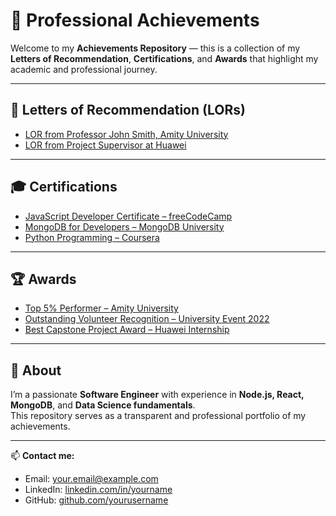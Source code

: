 # 🏅 Professional Achievements

Welcome to my **Achievements Repository** — this is a collection of my **Letters of Recommendation**, **Certifications**, and **Awards** that highlight my academic and professional journey.

---

## 📜 Letters of Recommendation (LORs)
- [LOR from Professor John Smith, Amity University](./LORs/LOR_Professor_John_Smith.pdf)
- [LOR from Project Supervisor at Huawei](./LORs/LOR_Huawei_Supervisor.pdf)

---

## 🎓 Certifications
- [JavaScript Developer Certificate – freeCodeCamp](./Certifications/JavaScript_Developer.pdf)
- [MongoDB for Developers – MongoDB University](./Certifications/MongoDB_Developer.pdf)
- [Python Programming – Coursera](./Certifications/Python_Programming.pdf)

---

## 🏆 Awards
- [Top 5% Performer – Amity University](./Awards/Top5_Performer_Award.pdf)
- [Outstanding Volunteer Recognition – University Event 2022](./Awards/Volunteer_Award.pdf)
- [Best Capstone Project Award – Huawei Internship](./Awards/Capstone_Project_Award.pdf)

---

## 💬 About
I’m a passionate **Software Engineer** with experience in **Node.js, React, MongoDB**, and **Data Science fundamentals**.  
This repository serves as a transparent and professional portfolio of my achievements.

---

📫 **Contact me:**  
- Email: your.email@example.com  
- LinkedIn: [linkedin.com/in/yourname](https://linkedin.com/in/yourname)  
- GitHub: [github.com/yourusername](https://github.com/yourusername)
